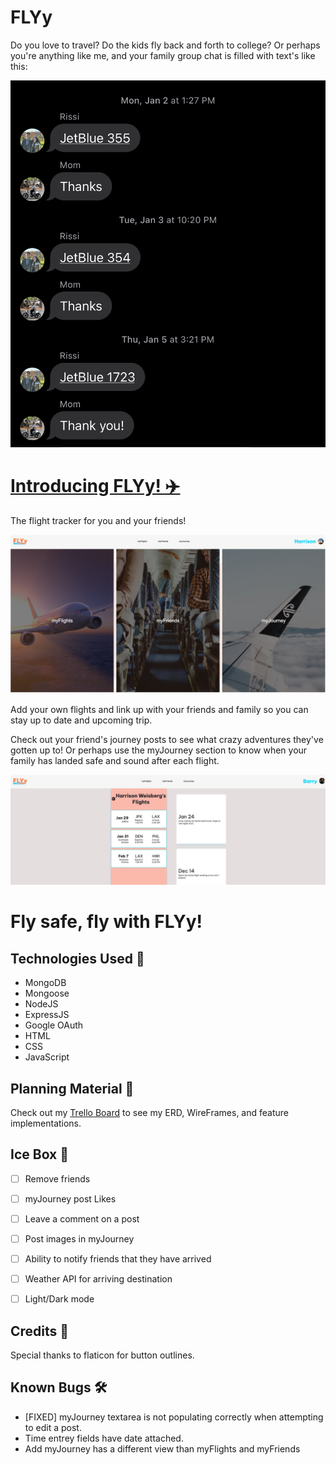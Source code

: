 # FLYy

Do you love to travel? Do the kids fly back and forth to college? Or perhaps you're anything like me, and your family group chat is filled with text's like this: 

![Family Group Chat Text](/public/assets/flight-text-chain.jpeg)

# [Introducing FLYy! ✈️](https://flyy-harrisonw.fly.dev/)

The flight tracker for you and your friends!

![FLYy Home Page](/public/assets/Fly-home-page-ss.png)

Add your own flights and link up with your friends and family so you can stay up to date and upcoming trip.

Check out your friend's journey posts to see what crazy adventures they've gotten up to! Or perhaps use the myJourney section to know when your family has landed safe and sound after each flight.

![FLYy Friend View](/public/assets/friend-show-ss.png)

# Fly safe, fly with FLYy!

## Technologies Used 💾

- MongoDB
- Mongoose
- NodeJS
- ExpressJS
- Google OAuth
- HTML
- CSS
- JavaScript

## Planning Material 📕
Check out my
[Trello Board](https://flyy-harrisonw.fly.dev/) 
to see my ERD, WireFrames, and feature implementations.

## Ice Box 🧊

- [ ] Remove friends
- [ ] myJourney post Likes
- [ ] Leave a comment on a post
- [ ] Post images in myJourney
- [ ] Ability to notify friends that they have arrived
- [ ] Weather API for arriving destination
- [ ] Light/Dark mode


## Credits 🙌

Special thanks to flaticon for button outlines.

## Known Bugs 🛠️

- [FIXED] myJourney textarea is not populating correctly when attempting to edit a post.
- Time entrey fields have date attached.
- Add myJourney has a different view than myFlights and myFriends